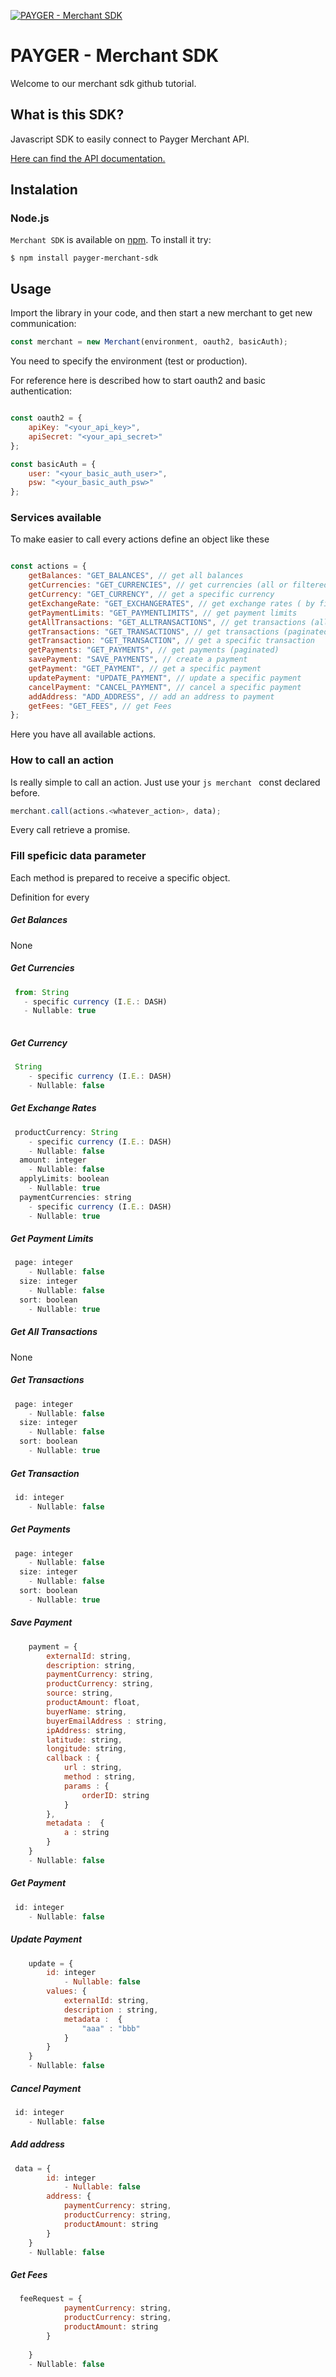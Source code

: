 [![PAYGER - Merchant SDK](https://pbs.twimg.com/profile_images/955418197758496768/y12odzJe_400x400.jpg)](https://github.com/)
#  PAYGER - Merchant SDK

Welcome to our merchant sdk github tutorial.

## What is this SDK?

Javascript SDK to easily connect to Payger Merchant API.

[Here can find the API documentation.](https://developers.payger.com) 

## Instalation

### Node.js

``` Merchant SDK ``` is available on [npm](https://www.npmjs.com/merchantsdk). To install it try:
```
$ npm install payger-merchant-sdk
```

## Usage

Import the library in your code, and then start a new merchant to get new communication:

```js
const merchant = new Merchant(environment, oauth2, basicAuth);
```

You need to specify the environment (test or production). 


For reference here is described how to start oauth2 and basic authentication:

```js

const oauth2 = {
	apiKey: "<your_api_key>",
	apiSecret: "<your_api_secret>"
};

const basicAuth = {
	user: "<your_basic_auth_user>",
	psw: "<your_basic_auth_psw>"
};

```

### Services available

To make easier to call every actions define an object like these

```js

const actions = {
	getBalances: "GET_BALANCES", // get all balances
	getCurrencies: "GET_CURRENCIES", // get currencies (all or filtered)
	getCurrency: "GET_CURRENCY", // get a specific currency
	getExchangeRate: "GET_EXCHANGERATES", // get exchange rates ( by filters )
	getPaymentLimits: "GET_PAYMENTLIMITS", // get payment limits
	getAllTransactions: "GET_ALLTRANSACTIONS", // get transactions (all)
	getTransactions: "GET_TRANSACTIONS", // get transactions (paginated)
	getTransaction: "GET_TRANSACTION", // get a specific transaction
	getPayments: "GET_PAYMENTS", // get payments (paginated)
	savePayment: "SAVE_PAYMENTS", // create a payment
	getPayment: "GET_PAYMENT", // get a specific payment
	updatePayment: "UPDATE_PAYMENT", // update a specific payment
	cancelPayment: "CANCEL_PAYMENT", // cancel a specific payment
	addAddress: "ADD_ADDRESS", // add an address to payment
	getFees: "GET_FEES", // get Fees
};
```

Here you have all available actions. 

### How to call an action

Is really simple to call an action. Just use your ```js merchant ``` const declared before.

```js
merchant.call(actions.<whatever_action>, data);
```

Every call retrieve a promise.

### Fill speficic data parameter

Each method is prepared to receive a specific object.

Definition for every


##### Get Balances
None 

##### Get Currencies
```js
 from: String 
   - specific currency (I.E.: DASH)
   - Nullable: true
 
```

##### Get Currency
```js
 String 
    - specific currency (I.E.: DASH)
    - Nullable: false
```

##### Get Exchange Rates
```js
 productCurrency: String 
    - specific currency (I.E.: DASH)
    - Nullable: false
  amount: integer 
    - Nullable: false
  applyLimits: boolean
    - Nullable: true
  paymentCurrencies: string
    - specific currency (I.E.: DASH)
    - Nullable: true
```

##### Get Payment Limits
```js
 page: integer 
    - Nullable: false
  size: integer 
    - Nullable: false
  sort: boolean
    - Nullable: true
```

##### Get All Transactions
None

##### Get Transactions
```js
 page: integer 
    - Nullable: false
  size: integer 
    - Nullable: false
  sort: boolean
    - Nullable: true
```

##### Get Transaction
```js
 id: integer 
    - Nullable: false  
```

##### Get Payments
```js
 page: integer 
    - Nullable: false
  size: integer 
    - Nullable: false
  sort: boolean
    - Nullable: true
```


##### Save Payment
```js
    payment = {
        externalId: string,
        description: string,
        paymentCurrency: string,
        productCurrency: string,
        source: string,
        productAmount: float,
        buyerName: string,
        buyerEmailAddress : string,
        ipAddress: string,
        latitude: string,
        longitude: string,
        callback : {
            url : string,
            method : string,
            params : {
                orderID: string
            }
        },
        metadata :  {
            a : string
        }
    }
    - Nullable: false
```


##### Get Payment
```js
 id: integer 
    - Nullable: false  
```



##### Update Payment
```js
    update = {
        id: integer 
            - Nullable: false  
        values: { 
            externalId: string,
            description : string,
            metadata :  {
                "aaa" : "bbb"
            }
        }
    }
    - Nullable: false
```
##### Cancel Payment
```js
 id: integer 
    - Nullable: false  
```
##### Add address
```js
 data = {
        id: integer 
            - Nullable: false  
        address: { 
            paymentCurrency: string,
            productCurrency: string,
            productAmount: string
        }
    }
    - Nullable: false
```

##### Get Fees
```js
  feeRequest = { 
            paymentCurrency: string,
            productCurrency: string,
            productAmount: string
        }
        
    }
    - Nullable: false
```
